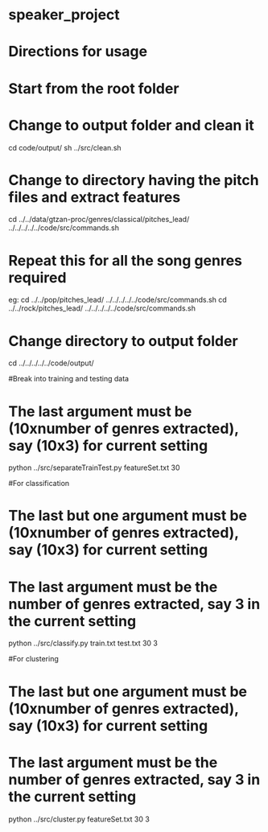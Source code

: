 speaker_project
===============

# Directions for usage

# Start from the root folder
# Change to output folder and clean it
cd code/output/
sh ../src/clean.sh

# Change to directory having the pitch files and extract features
cd ../../data/gtzan-proc/genres/classical/pitches_lead/
../../../../../code/src/commands.sh

# Repeat this for all the song genres required
eg:
cd ../../pop/pitches_lead/
../../../../../code/src/commands.sh
cd ../../rock/pitches_lead/
../../../../../code/src/commands.sh

# Change directory to output folder
cd ../../../../../code/output/

#Break into training and testing data
# The last argument must be (10xnumber of genres extracted), say (10x3) for current setting
python ../src/separateTrainTest.py featureSet.txt 30

#For classification
# The last but one argument must be (10xnumber of genres extracted), say (10x3) for current setting
# The last argument must be the number of genres extracted, say 3 in the current setting
python ../src/classify.py train.txt test.txt 30 3

#For clustering
# The last but one argument must be (10xnumber of genres extracted), say (10x3) for current setting
# The last argument must be the number of genres extracted, say 3 in the current setting
python ../src/cluster.py featureSet.txt 30 3
